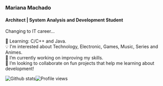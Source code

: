 ### Mariana Machado 
#### Architect | System Analysis and Development Student

Changing to IT career...

🌱 Learning: C/C++ and Java.   
💡  I'm interested about Technology, Electronic, Games, Music, Series and Animes.  
🔭 I’m currently working on improving my skills.  
👯 I’m looking to collaborate on fun projects that help me learning about development! 

![Github stats](https://github-readme-stats.vercel.app/api?username=marimaccos&show_icons=true)![Profile views](https://gpvc.arturio.dev/marimaccos)  
